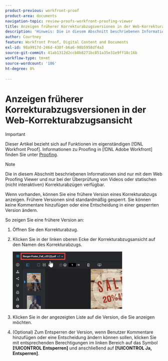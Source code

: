 ```yaml
---
product-previous: workfront-proof
product-area: documents
navigation-topic: review-proofs-workfront-proofing-viewer
title: Anzeigen früherer Korrekturabzugsversionen in der Web-Korrekturabzugsansicht
description: 'Hinweis: Die in diesem Abschnitt beschriebenen Informationen sind nur mit dem Web Proofing Viewer und nur bei der Überprüfung von Videos oder statischen (nicht interaktiven) Korrekturabzügen verfügbar.'
author: Courtney
feature: Workfront Proof, Digital Content and Documents
exl-id: 98a9917d-246d-438f-b6a6-98b5958df4a3
source-git-commit: 41ab1312d2ccb8b8271bc851a35e31e9ff18c16b
workflow-type: tm+mt
source-wordcount: '186'
ht-degree: 0%

---
```


# Anzeigen früherer Korrekturabzugsversionen in der Web-Korrekturabzugsansicht

>[!IMPORTANT]
>
>Dieser Artikel bezieht sich auf Funktionen im eigenständigen [!DNL Workfront Proof]. Informationen zu Proofing in [!DNL Adobe Workfront] finden Sie unter [Proofing](../../../review-and-approve-work/proofing/proofing.md).

>[!NOTE]
>
>Die in diesem Abschnitt beschriebenen Informationen sind nur mit dem Web Proofing Viewer und nur bei der Überprüfung von Videos oder statischen (nicht interaktiven) Korrekturabzügen verfügbar.

Wenn vorhanden, können Sie eine frühere Version eines Korrekturabzugs anzeigen. Frühere Versionen sind standardmäßig gesperrt. Sie können keine Kommentare hinzufügen oder eine Entscheidung in einer gesperrten Version ändern.

So zeigen Sie eine frühere Version an:

1. Öffnen Sie den Korrekturabzug.
1. Klicken Sie in der linken oberen Ecke der Korrekturabzugsansicht auf den Namen des Korrekturabzugs.

   ![phq_viewer_version.png](assets/phq-viewer-version-350x184.png)

1. Klicken Sie in der angezeigten Liste auf die Version, die Sie anzeigen möchten.
1. (Optional) Zum Entsperren der Version, wenn Benutzer Kommentare hinzufügen oder eine Entscheidung ändern können sollen, klicken Sie mit entsprechenden Berechtigungen im linken Bereich auf das Symbol **[!UICONTROL Entsperren]** und anschließend auf **[!UICONTROL Ja, Entsperren]**.

